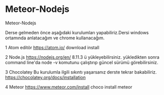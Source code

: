 # Meteor-Nodejs
Meteor-Nodejs


Derse gelmeden önce aşağıdaki kurulumları yapabiliriz.Dersi windows ortamında anlatacağım ve chrome kullanacağım.

1 Atom editör
https://atom.io/ download install

2 Node.js
https://nodejs.org/en/  8.11.3 ü yükleyebilirsiniz.
yükledikten sonra command line'da 
node -v komutunu çalıştırıp güncel sürümü görebilirsiniz.

3 Chocolatey Bu kurulumla ilgili sıkıntı yaşarsanız derste tekrar bakabiliriz.
https://chocolatey.org/docs/installation

4 Meteor
https://www.meteor.com/install
choco install meteor

